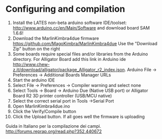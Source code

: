 # Configuring and compilation

  1. Install the LATES non-beta arduino software IDE/toolset: http://www.arduino.cc/en/Main/Software and download board SAM 1.6.6!
  2. Download the MarlinKimbra4due firmware
   https://github.com/MagoKimbra/MarlinKimbra4due
   Use the "Download Zip" button on the right
  3. Some boards require special files and/or libraries from the Arduino directory. For Alligator Board add this link in Arduino ide http://www.chew-z.it/download/alligator/package_Alligator_r2_index.json.
  Arduino File -> Preferences -> Additional Boards Manager URLs
  4. Start the arduino IDE
  5. Select File -> Preferences -> Compiler warning and select none
  6. Select Tools -> Board -> Arduino Due (Native USB port) or Alligator Board R2 3D printer controller (USB/MCU native)
  7. Select the correct serial port in Tools ->Serial Port
  8. Open MarlinKimbra4due.ino
  9. Click the Verify/Compile button
  10. Click the Upload button. If all goes well the firmware is uploading


Guida in Italiano per la compilazione dei campi.
http://forums.reprap.org/read.php?352,440672
